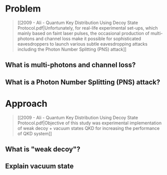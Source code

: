 # Problem
>[[2009 - Ali - Quantum Key Distribution Using Decoy State Protocol.pdf|Unfortunately, for real-life experimental set-ups, which mainly based on faint laser pulses, the occasional production of multi-photons and channel loss make it possible for sophisticated eavesdroppers to launch various subtle eavesdropping attacks including the Photon Number Splitting (PNS) attack]]
## What is multi-photons and channel loss?

## What is a Photon Number Splitting (PNS) attack?

# Approach
>[[2009 - Ali - Quantum Key Distribution Using Decoy State Protocol.pdf|Objective of this study was experimental implementation of weak decoy + vacuum states QKD for increasing the performance of QKD system]]
## What is "weak decoy"?

## Explain vacuum state
